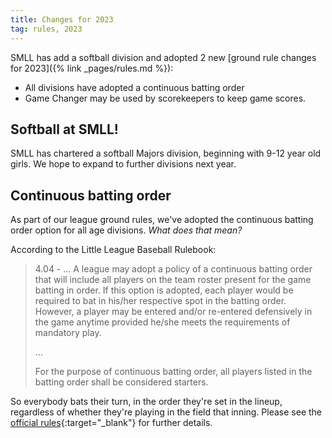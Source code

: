```yaml
---
title: Changes for 2023
tag: rules, 2023
---
```


SMLL has add a softball division and adopted 2 new [ground rule changes for
2023]({% link _pages/rules.md %}):
* All divisions have adopted a continuous batting order
* Game Changer may be used by scorekeepers to keep game scores.

## Softball at SMLL!

SMLL has chartered a softball Majors division, beginning with 9-12 year old girls.
We hope to expand to further divisions next year.

## Continuous batting order

As part of our league ground rules, we've adopted the continuous batting order
option for all age divisions.  _What does that mean?_

According to the Little League Baseball Rulebook:
> 4.04 - ... A league may adopt a policy of a continuous batting order that
> will include all players on the team roster present for the game batting in
> order. If this option is adopted, each player would be required to bat in
> his/her respective spot in the batting order. However, a player may be
> entered and/or re-entered defensively in the game anytime provided he/she
> meets the requirements of mandatory play.
>
> ...
>
> For the purpose of continuous batting order, all players listed in the batting
> order shall be considered starters.

So everybody bats their turn, in the order they're set in the lineup, regardless
of whether they're playing in the field that inning.
Please see the [official
rules](https://www.littleleague.org/playing-rules/little-league-rulebook-app/){:target="_blank"}
for further details.
